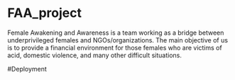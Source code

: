 # FAA_project
Female Awakening and Awareness is a  team working as a bridge between underprivileged females and NGOs/organizations. The main objective of us is to provide a financial environment for those females who are victims of acid, domestic violence, and many other difficult situations.

#Deployment

 
